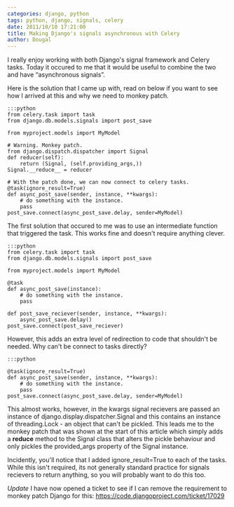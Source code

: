 ```yaml
---
categories: django, python
tags: python, django, signals, celery
date: 2011/10/10 17:21:00
title: Making Django's signals asynchronous with Celery
author: Dougal
---
```


I really enjoy working with both Django's signal framework and Celery tasks.
Today it occured to me that it would be useful to combine the two and have
“asynchronous signals”.

Here is the solution that I came up with, read on below if you want to see how
I arrived at this and why we need to monkey patch.

    :::python
    from celery.task import task
    from django.db.models.signals import post_save

    from myproject.models import MyModel

    # Warning. Monkey patch.
    from django.dispatch.dispatcher import Signal
    def reducer(self):
        return (Signal, (self.providing_args,))
    Signal.__reduce__ = reducer

    # With the patch done, we can now connect to celery tasks.
    @task(ignore_result=True)
    def async_post_save(sender, instance, **kwargs):
        # do something with the instance.
        pass
    post_save.connect(async_post_save.delay, sender=MyModel)


The first solution that occured to me was to use an intermediate function that
triggered the task. This works fine and doesn't require anything clever.

    :::python
    from celery.task import task
    from django.db.models.signals import post_save

    from myproject.models import MyModel

    @task
    def async_post_save(instance):
        # do something with the instance.
        pass

    def post_save_reciever(sender, instance, **kwargs):
        async_post_save.delay()
    post_save.connect(post_save_reciever)


However, this adds an extra level of redirection to code that shouldn't be
needed. Why can't be connect to tasks directly?

    :::python

    @task(ignore_result=True)
    def async_post_save(sender, instance, **kwargs):
        # do something with the instance.
        pass
    post_save.connect(async_post_save.delay, sender=MyModel)

This almost works, however, in the kwargs signal recievers are passed an
instance of django.display.dispatcher.Signal and this contains an instance
of threading.Lock - an object that can't be pickled. This leads me to the
monkey patch that was shown at the start of this article which simply adds
a __reduce__ method to the Signal class that alters the pickle behaviour and
only pickles the provided_args property of the Signal instance.

Incidently, you'll notice that I added ignore_result=True to each of the tasks.
While this isn't required, its not generally standard practice for signals
recievers to return anything, so you will probably want to do this too.

*Update*
I have now opened a ticket to see if I can remove the requirement to monkey
patch Django for this: https://code.djangoproject.com/ticket/17029